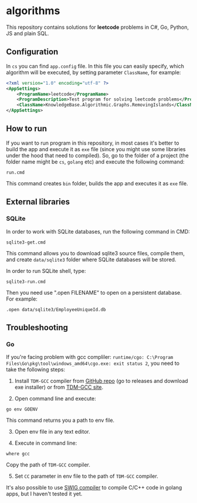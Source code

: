# algorithms

This repository contains solutions for **leetcode** problems in C#, Go, Python, JS and plain SQL. 

## Configuration 

In `cs` you can find `app.config` file. 
In this file you can easily specify, which algorithm will be executed, by setting parameter `ClassName`, for example: 
```XML
<?xml version="1.0" encoding="utf-8" ?>
<AppSettings>
    <ProgramName>leetcode</ProgramName>
    <ProgramDescription>Test program for solving leetcode problems</ProgramDescription>
    <ClassName>KnowledgeBase.Algorithmic.Graphs.RemovingIslands</ClassName>
</AppSettings>
```

## How to run 

If you want to run program in this repository, in most cases it's better to build the app and execute it as `exe` file (since you might use some libraries under the hood that need to compiled). So, go to the folder of a project (the folder name might be `cs`, `golang` etc) and execute the following command: 
```
run.cmd
```
This command creates `bin` folder, builds the app and executes it as `exe` file. 

## External libraries 

### SQLite

In order to work with SQLite databases, run the following command in CMD: 
```
sqlite3-get.cmd
```

This command allows you to download sqlite3 source files, compile them, and create `data/sqlite3` folder where SQLite databases will be stored. 

In order to run SQLite shell, type: 
```
sqlite3-run.cmd
```

Then you need use ".open FILENAME" to open on a persistent database. For example: 
```
.open data/sqlite3/EmployeeUniqueId.db
```

## Troubleshooting 

### Go 

If you're facing problem with gcc compliler: `runtime/cgo: C:\Program Files\Go\pkg\tool\windows_amd64\cgo.exe: exit status 2`, you need to take the following steps: 
1. Install `TDM-GCC` compiler from [GitHub repo](https://github.com/jmeubank/tdm-gcc) (go to releases and download exe installer) or from [TDM-GCC site](https://jmeubank.github.io/tdm-gcc/download/). 

2. Open command line and execute: 
```
go env GOENV
```
This command returns you a path to env file. 

3. Open env file in any text editor. 

4. Execute in command line:
```
where gcc
```
Copy the path of `TDM-GCC` compiler. 

5. Set `CC` parameter in env file to the path of `TDM-GCC` compiler. 

It's also possible to use [SWIG compiler](https://github.com/swig/swig) to compile C/C++ code in golang apps, but I haven't tested it yet. 
